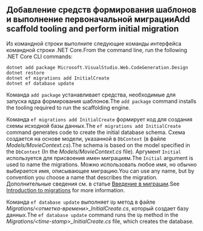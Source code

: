 <a name="cli"></a>
## <a name="add-scaffold-tooling-and-perform-initial-migration"></a><span data-ttu-id="8fd8e-101">Добавление средств формирования шаблонов и выполнение первоначальной миграции</span><span class="sxs-lookup"><span data-stu-id="8fd8e-101">Add scaffold tooling and perform initial migration</span></span>

<span data-ttu-id="8fd8e-102">Из командной строки выполните следующие команды интерфейса командной строки .NET Core.</span><span class="sxs-lookup"><span data-stu-id="8fd8e-102">From the command line, run the following .NET Core CLI commands:</span></span>

```console
dotnet add package Microsoft.VisualStudio.Web.CodeGeneration.Design
dotnet restore
dotnet ef migrations add InitialCreate
dotnet ef database update
```

<span data-ttu-id="8fd8e-103">Команда `add package` устанавливает средства, необходимые для запуска ядра формирования шаблонов.</span><span class="sxs-lookup"><span data-stu-id="8fd8e-103">The `add package` command installs the tooling required to run the scaffolding engine.</span></span>

<span data-ttu-id="8fd8e-104">Команда `ef migrations add InitialCreate` формирует код для создания схемы исходной базы данных.</span><span class="sxs-lookup"><span data-stu-id="8fd8e-104">The `ef migrations add InitialCreate` command generates code to create the initial database schema.</span></span> <span data-ttu-id="8fd8e-105">Схема создается на основе модели, указанной в `DbContext` (в файле *Models/MovieContext.cs*).</span><span class="sxs-lookup"><span data-stu-id="8fd8e-105">The schema is based on the model specified in the `DbContext` (In the *Models/MovieContext.cs* file).</span></span> <span data-ttu-id="8fd8e-106">Аргумент `Initial` используется для присвоения имен миграциям.</span><span class="sxs-lookup"><span data-stu-id="8fd8e-106">The `Initial` argument is used to name the migrations.</span></span> <span data-ttu-id="8fd8e-107">Можно использовать любое имя, но обычно выбирается имя, описывающее миграцию.</span><span class="sxs-lookup"><span data-stu-id="8fd8e-107">You can use any name, but by convention you choose a name that describes the migration.</span></span> <span data-ttu-id="8fd8e-108">Дополнительные сведения см. в статье [Введение в миграции](xref:data/ef-mvc/migrations#introduction-to-migrations).</span><span class="sxs-lookup"><span data-stu-id="8fd8e-108">See [Introduction to migrations](xref:data/ef-mvc/migrations#introduction-to-migrations) for more information.</span></span>

<span data-ttu-id="8fd8e-109">Команда `ef database update` выполняет `Up` метод в файле *Migrations/\<отметка-времени>_InitialCreate.cs*, который создает базу данных.</span><span class="sxs-lookup"><span data-stu-id="8fd8e-109">The `ef database update` command runs the `Up` method in the *Migrations/\<time-stamp>_InitialCreate.cs* file, which creates the database.</span></span>